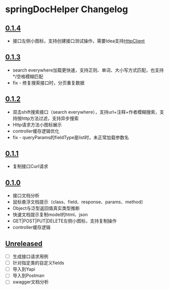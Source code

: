 <!-- Keep a Changelog guide -> https://keepachangelog.com -->

# springDocHelper Changelog

## [0.1.4]
- 接口左侧小图标，支持创建接口测试操作，需要Idea支持[HttpClient](https://www.jetbrains.com/help/idea/2023.3/http-client-in-product-code-editor.html)

## [0.1.3]
- search everywhere加载更快速，支持正则、单词、大小写方式匹配，也支持*/空格模糊匹配
- fix - 修复搜索接口时，分页重复数据

## [0.1.2]
- 双击shift搜索接口（search everywhere），支持url+注释+作者模糊搜索，支持按http方法过滤，支持异步搜索
- Http请求方法小图标展示
- controller缓存逻辑优化
- fix - queryParams的fieldType是list时，未正常加载参数名

## [0.1.1]
- 复制接口Curl请求

## [0.1.0]
- 接口文档分析
- 鼠标悬浮文档提示（class、field、response、params、method）
- Object与泛型返回值真实类型推断
- 快速文档提示复制model的html、json
- GET|POST|PUT|DELETE左侧小图标，支持复制操作
- controller缓存逻辑

## [Unreleased]
- [ ] 生成接口请求用例
- [ ] 针对指定类的自定义fields
- [ ] 导入到Yapi
- [ ] 导入到Postman
- [ ] swagger文档分析

[Unreleased]: https://github.com/OptimisticGeek/spring-doc-helper/compare/v0.1.2...HEAD
[0.1.0]: https://github.com/OptimisticGeek/spring-doc-helper/releases/tag/v0.1.0
[0.1.1]: https://github.com/OptimisticGeek/spring-doc-helper/releases/tag/v0.1.1
[0.1.2]: https://github.com/OptimisticGeek/spring-doc-helper/releases/tag/v0.1.2
[0.1.3]: https://github.com/OptimisticGeek/spring-doc-helper/releases/tag/v0.1.3
[0.1.4]: https://github.com/OptimisticGeek/spring-doc-helper/releases/tag/v0.1.4
